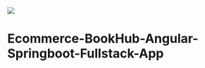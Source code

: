 ![](https://examly467-my.sharepoint.com/:i:/g/personal/venkatesh_iamneo_ai/EdKbV4dosQlLlgIh7SvG2OcB5uJOiCao7WnHZ1s2qEF2jA?e=ycCPIg)
# Ecommerce-BookHub-Angular-Springboot-Fullstack-App

